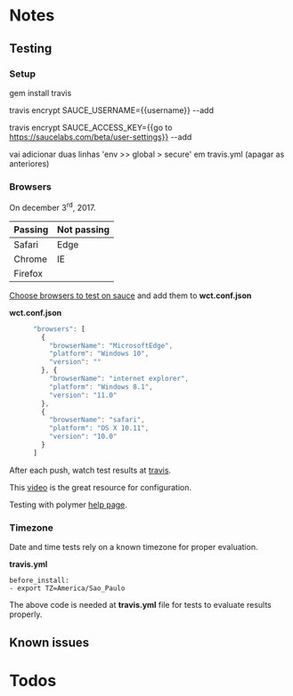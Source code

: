 # Notes

## Testing

### Setup

gem install travis

travis encrypt SAUCE_USERNAME={{username}} --add

travis encrypt SAUCE_ACCESS_KEY={{go to https://saucelabs.com/beta/user-settings}} --add

vai adicionar duas linhas 'env >> global > secure' em travis.yml (apagar as anteriores)

### Browsers

On december 3<sup>rd</sup>, 2017.

| Passing       | Not passing   |
|:------------- |:--------------|
| Safari      	| Edge 			|
| Chrome      	| IE      		|
| Firefox 		|       		|

[Choose browsers to test on sauce](https://wiki.saucelabs.com/display/DOCS/Platform+Configurator#/) and add them to  **wct.conf.json**

**wct.conf.json**
```javascript
      "browsers": [
        {
          "browserName": "MicrosoftEdge",
          "platform": "Windows 10",
          "version": ""
        }, {
          "browserName": "internet explorer",
          "platform": "Windows 8.1",
          "version": "11.0"
        },
        {
          "browserName": "safari",
          "platform": "OS X 10.11",
          "version": "10.0"
        }
      ]
```

After each push, watch test results at [travis](https://travis-ci.org/vladimirbrasil/a-timer).

This [video](https://www.youtube.com/watch?v=afy_EEq_4Go) is the great resource for configuration. 

Testing with polymer [help page](https://www.polymer-project.org/2.0/docs/tools/tests).

### Timezone

Date and time tests rely on a known timezone for proper evaluation. 

**travis.yml**
```
before_install:
- export TZ=America/Sao_Paulo
```
The above code is needed at **travis.yml** file for tests to evaluate results properly.

## Known issues

# Todos